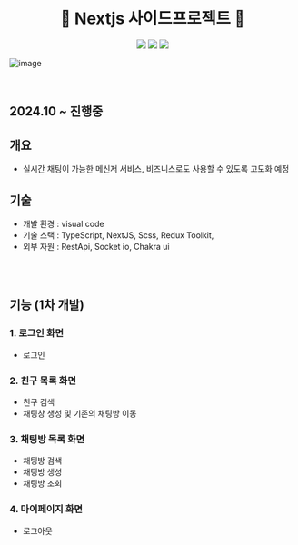 <p align="center">
  <h1 align="center">🙌 Nextjs 사이드프로젝트 🙌</h1>
  <p align="center">
 <img src="https://img.shields.io/badge/-NextJS-05122A?style=flat&logo=Next.js&logoColor=ffff"/>
    <img src="https://img.shields.io/badge/-TypeScript-05122A?style=flat&logo=Typescript&logoColor=blue"/>
    <img src="https://img.shields.io/badge/-SASS-05122A?style=flat&logo=Sass&logoColor=red"/>
</p>

![image](https://github.com/user-attachments/assets/28737ec0-4177-4618-903b-4daff2ff549e)


<br/>

## 2024.10 ~ 진행중

## 개요
- 실시간 채팅이 가능한 메신저 서비스, 비즈니스로도 사용할 수 있도록 고도화 예정

## 기술 

- 개발 환경 : visual code
- 기술 스택 : TypeScript, NextJS, Scss, Redux Toolkit, 
- 외부 자원 : RestApi, Socket io, Chakra ui

<br/>
<br/>

## 기능 (1차 개발)

### 1. 로그인 화면
- 로그인
  
### 2. 친구 목록 화면
- 친구 검색
- 채팅창 생성 및 기존의 채팅방 이동

### 3. 채팅방 목록 화면
- 채팅방 검색
- 채팅방 생성
- 채팅방 조회

### 4. 마이페이지 화면
- 로그아웃
